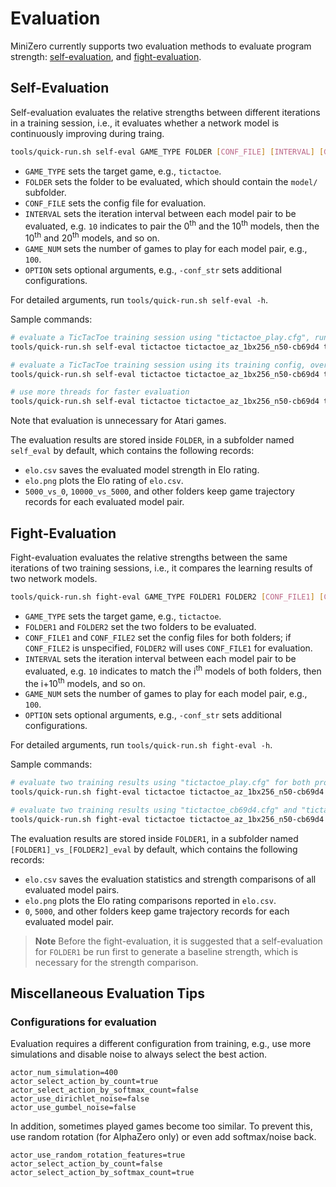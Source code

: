# Evaluation

MiniZero currently supports two evaluation methods to evaluate program strength: [self-evaluation](#Self-Evaluation), and [fight-evaluation](#Fight-Evaluation).

## Self-Evaluation

Self-evaluation evaluates the relative strengths between different iterations in a training session, i.e., it evaluates whether a network model is continuously improving during traing.

```bash
tools/quick-run.sh self-eval GAME_TYPE FOLDER [CONF_FILE] [INTERVAL] [GAMENUM] [OPTION]...
```

* `GAME_TYPE` sets the target game, e.g., `tictactoe`.
* `FOLDER` sets the folder to be evaluated, which should contain the `model/` subfolder.
* `CONF_FILE` sets the config file for evaluation.
* `INTERVAL` sets the iteration interval between each model pair to be evaluated, e.g. `10` indicates to pair the 0<sup>th</sup> and the 10<sup>th</sup> models, then the 10<sup>th</sup> and 20<sup>th</sup> models, and so on.
* `GAME_NUM` sets the number of games to play for each model pair, e.g., `100`.
* `OPTION` sets optional arguments, e.g., `-conf_str` sets additional configurations.

For detailed arguments, run `tools/quick-run.sh self-eval -h`.

Sample commands:
```bash
# evaluate a TicTacToe training session using "tictactoe_play.cfg", run 100 games for each model pair: 0th vs 10th, 10th vs 20th, ...
tools/quick-run.sh self-eval tictactoe tictactoe_az_1bx256_n50-cb69d4 tictactoe_play.cfg 10 100

# evaluate a TicTacToe training session using its training config, overwrite several settings for evaluation
tools/quick-run.sh self-eval tictactoe tictactoe_az_1bx256_n50-cb69d4 tictactoe_az_1bx256_n50-cb69d4/*.cfg 10 100 -conf_str actor_select_action_by_count=true:actor_use_dirichlet_noise=false:actor_num_simulation=200

# use more threads for faster evaluation
tools/quick-run.sh self-eval tictactoe tictactoe_az_1bx256_n50-cb69d4 tictactoe_play.cfg 10 100 --num_threads 20
```

Note that evaluation is unnecessary for Atari games.

The evaluation results are stored inside `FOLDER`, in a subfolder named `self_eval` by default, which contains the following records:
* `elo.csv` saves the evaluated model strength in Elo rating.
* `elo.png` plots the Elo rating of `elo.csv`.
* `5000_vs_0`, `10000_vs_5000`, and other folders keep game trajectory records for each evaluated model pair.

## Fight-Evaluation

Fight-evaluation evaluates the relative strengths between the same iterations of two training sessions, i.e., it compares the learning results of two network models.

```bash
tools/quick-run.sh fight-eval GAME_TYPE FOLDER1 FOLDER2 [CONF_FILE1] [CONF_FILE2] [INTERVAL] [GAMENUM] [OPTION]...
```

* `GAME_TYPE` sets the target game, e.g., `tictactoe`.
* `FOLDER1` and `FOLDER2` set the two folders to be evaluated.
* `CONF_FILE1` and `CONF_FILE2` set the config files for both folders; if `CONF_FILE2` is unspecified, `FOLDER2` will uses `CONF_FILE1` for evaluation.
* `INTERVAL` sets the iteration interval between each model pair to be evaluated, e.g. `10` indicates to match the i<sup>th</sup> models of both folders, then the i+10<sup>th</sup> models, and so on.
* `GAME_NUM` sets the number of games to play for each model pair, e.g., `100`.
* `OPTION` sets optional arguments, e.g., `-conf_str` sets additional configurations.

For detailed arguments, run `tools/quick-run.sh fight-eval -h`.

Sample commands:

```bash
# evaluate two training results using "tictactoe_play.cfg" for both programs, run 100 games for each model pair
tools/quick-run.sh fight-eval tictactoe tictactoe_az_1bx256_n50-cb69d4 tictactoe_az_1bx256_n50-731a0f tictactoe_play.cfg 10 100

# evaluate two training results using "tictactoe_cb69d4.cfg" and "tictactoe_731a0f.cfg" for the former and the latter, respectively
tools/quick-run.sh fight-eval tictactoe tictactoe_az_1bx256_n50-cb69d4 tictactoe_az_1bx256_n50-731a0f tictactoe_cb69d4.cfg tictactoe_731a0f.cfg 10 100
```

The evaluation results are stored inside `FOLDER1`, in a subfolder named `[FOLDER1]_vs_[FOLDER2]_eval` by default, which contains the following records:
* `elo.csv` saves the evaluation statistics and strength comparisons of all evaluated model pairs.
* `elo.png` plots the Elo rating comparisons reported in `elo.csv`.
* `0`, `5000`, and other folders keep game trajectory records for each evaluated model pair.

> **Note**
> Before the fight-evaluation, it is suggested that a self-evaluation for `FOLDER1` be run first to generate a baseline strength, which is necessary for the strength comparison.

## Miscellaneous Evaluation Tips

### Configurations for evaluation

Evaluation requires a different configuration from training, e.g., use more simulations and disable noise to always select the best action.
```
actor_num_simulation=400
actor_select_action_by_count=true
actor_select_action_by_softmax_count=false
actor_use_dirichlet_noise=false
actor_use_gumbel_noise=false
```

In addition, sometimes played games become too similar. 
To prevent this, use random rotation (for AlphaZero only) or even add softmax/noise back.
```
actor_use_random_rotation_features=true
actor_select_action_by_count=false
actor_select_action_by_softmax_count=true
```
